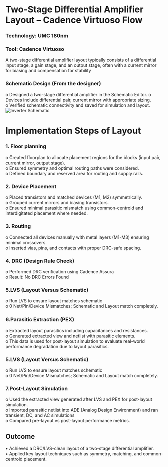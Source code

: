 
# Two-Stage Differential Amplifier Layout  – Cadence Virtuoso Flow
### Technology: UMC 180nm 
### Tool: Cadence Virtuoso
A two-stage differential amplifier layout typically consists of a differential input stage, a gain stage, and an output stage, often with a current mirror for biasing and compensation for stability

### Schematic Design (From the designer) 
o Designed a two-stage differential amplifier in the Schematic Editor.
o Devices include differential pair, current mirror with appropriate sizing.     
o Verified schematic connectivity and saved for simulation and layout.
![Inverter Schematic]()


# Implementation Steps of Layout
### 1. Floor planning
o	Created floorplan to allocate placement regions for the blocks (input pair, current mirror, output stage).        
o	Ensured symmetry and optimal routing paths were considered.    
o	Defined boundary and reserved area for routing and supply rails.
### 	2. Device Placement 
o	Placed transistors and matched devices (M1, M2) symmetrically.        
o	Grouped current mirrors and biasing transistors.    
o	Ensured minimal parasitic mismatch using common-centroid and interdigitated placement where needed. 

### 3. Routing
o	Connected all devices manually with metal layers (M1-M3) ensuring minimal crossovers.    
o	Inserted vias, pins, and contacts with proper DRC-safe spacing.
### 4. DRC (Design Rule Check)
o	Performed DRC verification using Cadence Assura    
o	Result:  No DRC Errors Found
### 5.LVS (Layout Versus Schematic) 
o	Run LVS to ensure layout matches schematic     
o	0 Net/Pin/Device Mismatches; Schematic and Layout match completely.
### 6.Parasitic Extraction (PEX) 
o	Extracted layout parasitics including capacitances and resistances.       
o	Generated extracted view and netlist with parasitic elements.    
o	This data is used for post-layout simulation to evaluate real-world performance degradation due to layout parasitics.
### 5.LVS (Layout Versus Schematic) 
o	Run LVS to ensure layout matches schematic     
o	0 Net/Pin/Device Mismatches; Schematic and Layout match completely.
### 7.Post-Layout Simulation 
o	Used the extracted view generated after LVS and PEX for post-layout simulation.     
o	Imported parasitic netlist into ADE (Analog Design Environment) and ran transient, DC, and AC simulations        
o	Compared pre-layout vs post-layout performance metrics.

## Outcome
•	Achieved a DRC/LVS-clean layout of a two-stage differential amplifier.       
•	Applied key layout techniques such as symmetry, matching, and common-centroid placement.



